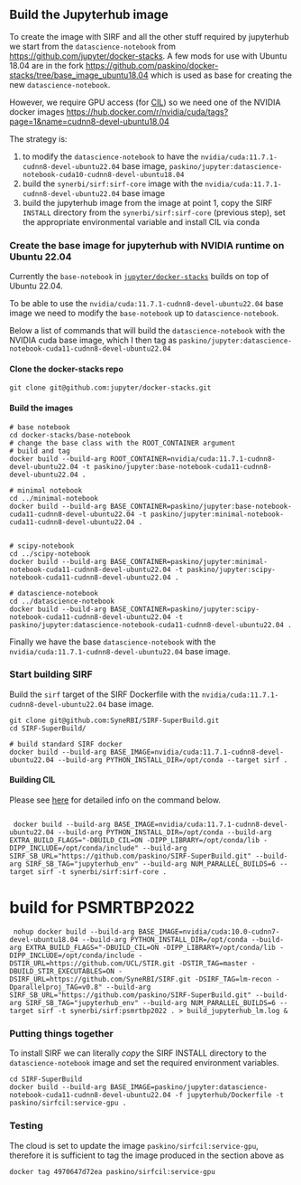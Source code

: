 ## Build the Jupyterhub image 

To create the image with SIRF and all the other stuff required by jupyterhub we start from the `datascience-notebook` from https://github.com/jupyter/docker-stacks.
A few mods for use with Ubuntu 18.04 are in the fork https://github.com/paskino/docker-stacks/tree/base_image_ubuntu18.04 which is used as base for creating the new `datascience-notebook`.

However, we require GPU access (for [CIL](https://github.com/TomographicImaging/CIL.git)) so we need one of the NVIDIA docker images https://hub.docker.com/r/nvidia/cuda/tags?page=1&name=cudnn8-devel-ubuntu18.04 

The strategy is:
  1. to modify the `datascience-notebook` to have the `nvidia/cuda:11.7.1-cudnn8-devel-ubuntu22.04` base image, `paskino/jupyter:datascience-notebook-cuda10-cudnn8-devel-ubuntu18.04`
  1. build the `synerbi/sirf:sirf-core` image with the `nvidia/cuda:11.7.1-cudnn8-devel-ubuntu22.04` base image
  1. build the jupyterhub image from the image at point 1, copy the SIRF `INSTALL` directory from the `synerbi/sirf:sirf-core` (previous step), set the appropriate environmental variable and install CIL via conda


### Create the base image for jupyterhub with NVIDIA runtime on Ubuntu 22.04

Currently the `base-notebook` in [`jupyter/docker-stacks`](`https://github.com/jupyter/docker-stacks`) builds on top of Ubuntu 22.04. 

To be able to use the `nvidia/cuda:11.7.1-cudnn8-devel-ubuntu22.04` base image we need to modify the `base-notebook` up to `datascience-notebook`.

Below a list of commands that will build the `datascience-notebook` with the NVIDIA cuda base image, which I then tag as `paskino/jupyter:datascience-notebook-cuda11-cudnn8-devel-ubuntu22.04`

#### Clone the docker-stacks repo

```
git clone git@github.com:jupyter/docker-stacks.git
```

#### Build the images

```
# base notebook
cd docker-stacks/base-notebook
# change the base class with the ROOT_CONTAINER argument
# build and tag
docker build --build-arg ROOT_CONTAINER=nvidia/cuda:11.7.1-cudnn8-devel-ubuntu22.04 -t paskino/jupyter:base-notebook-cuda11-cudnn8-devel-ubuntu22.04 .

# minimal notebook
cd ../minimal-notebook
docker build --build-arg BASE_CONTAINER=paskino/jupyter:base-notebook-cuda11-cudnn8-devel-ubuntu22.04 -t paskino/jupyter:minimal-notebook-cuda11-cudnn8-devel-ubuntu22.04 .


# scipy-notebook
cd ../scipy-notebook
docker build --build-arg BASE_CONTAINER=paskino/jupyter:minimal-notebook-cuda11-cudnn8-devel-ubuntu22.04 -t paskino/jupyter:scipy-notebook-cuda11-cudnn8-devel-ubuntu22.04 .

# datascience-notebook
cd ../datascience-notebook
docker build --build-arg BASE_CONTAINER=paskino/jupyter:scipy-notebook-cuda11-cudnn8-devel-ubuntu22.04 -t paskino/jupyter:datascience-notebook-cuda11-cudnn8-devel-ubuntu22.04 .
```

Finally we have the base `datascience-notebook` with the `nvidia/cuda:11.7.1-cudnn8-devel-ubuntu22.04` base image.


### Start building SIRF

Build the `sirf` target of the SIRF Dockerfile with the `nvidia/cuda:11.7.1-cudnn8-devel-ubuntu22.04` base image.

```
git clone git@github.com:SyneRBI/SIRF-SuperBuild.git
cd SIRF-SuperBuild/

# build standard SIRF docker
docker build --build-arg BASE_IMAGE=nvidia/cuda:11.7.1-cudnn8-devel-ubuntu22.04 --build-arg PYTHON_INSTALL_DIR=/opt/conda --target sirf .

```

#### Building CIL

Please see [here](https://github.com/SyneRBI/SIRF-SuperBuild#building-ccpi-cil) for detailed info on the command below.


```

 docker build --build-arg BASE_IMAGE=nvidia/cuda:11.7.1-cudnn8-devel-ubuntu22.04 --build-arg PYTHON_INSTALL_DIR=/opt/conda --build-arg EXTRA_BUILD_FLAGS="-DBUILD_CIL=ON -DIPP_LIBRARY=/opt/conda/lib -DIPP_INCLUDE=/opt/conda/include" --build-arg SIRF_SB_URL="https://github.com/paskino/SIRF-SuperBuild.git" --build-arg SIRF_SB_TAG="jupyterhub_env" --build-arg NUM_PARALLEL_BUILDS=6 --target sirf -t synerbi/sirf:sirf-core .
```
# build for PSMRTBP2022
```
 nohup docker build --build-arg BASE_IMAGE=nvidia/cuda:10.0-cudnn7-devel-ubuntu18.04 --build-arg PYTHON_INSTALL_DIR=/opt/conda --build-arg EXTRA_BUILD_FLAGS="-DBUILD_CIL=ON -DIPP_LIBRARY=/opt/conda/lib -DIPP_INCLUDE=/opt/conda/include -DSTIR_URL=https://github.com/UCL/STIR.git -DSTIR_TAG=master -DBUILD_STIR_EXECUTABLES=ON -DSIRF_URL=https://github.com/SyneRBI/SIRF.git -DSIRF_TAG=lm-recon -Dparallelproj_TAG=v0.8" --build-arg SIRF_SB_URL="https://github.com/paskino/SIRF-SuperBuild.git" --build-arg SIRF_SB_TAG="jupyterhub_env" --build-arg NUM_PARALLEL_BUILDS=6 --target sirf -t synerbi/sirf:psmrtbp2022 . > build_jupyterhub_lm.log &
```

### Putting things together



To install SIRF we can literally _copy_ the SIRF INSTALL directory to the `datascience-notebook` image and set the required environment variables.

```
cd SIRF-SuperBuild
docker build --build-arg BASE_IMAGE=paskino/jupyter:datascience-notebook-cuda11-cudnn8-devel-ubuntu22.04 -f jupyterhub/Dockerfile -t paskino/sirfcil:service-gpu .
```

### Testing

The cloud is set to update the image `paskino/sirfcil:service-gpu`, therefore it is sufficient to tag the image produced in the section above as  
```
docker tag 4970647d72ea paskino/sirfcil:service-gpu
```

